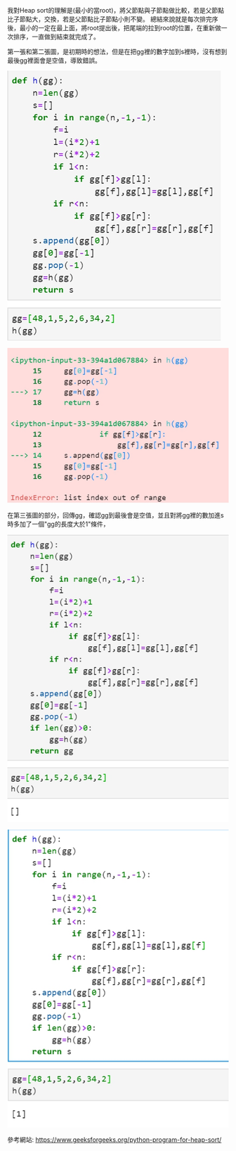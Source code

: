我對Heap sort的理解是(最小的當root)，將父節點與子節點做比較，若是父節點比子節點大，交換，若是父節點比子節點小則不變。
總結來說就是每次排完序後，最小的一定在最上面，將root提出後，把尾端的拉到root的位置，在重新做一次排序，一直做到結束就完成了。

第一張和第二張圖，是初期時的想法，但是在把gg裡的數字加到s裡時，沒有想到最後gg裡面會是空值，導致錯誤。

![image](https://github.com/sun-peihsuan/learning-note/blob/master/image/1.jpg?)

![image](https://github.com/sun-peihsuan/learning-note/blob/master/image/2.jpg?)

在第三張圖的部分，回傳gg，確認gg到最後會是空值，並且對將gg裡的數加進s時多加了一個"gg的長度大於1"條件，

![image](https://github.com/sun-peihsuan/learning-note/blob/master/image/3.jpg?)

![image](https://github.com/sun-peihsuan/learning-note/blob/master/image/4.jpg?)

參考網站: https://www.geeksforgeeks.org/python-program-for-heap-sort/

